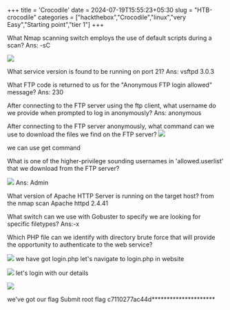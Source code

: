 +++
title = 'Crocodile'
date = 2024-07-19T15:55:23+05:30
slug = "HTB-crocodile"
categories = ["hackthebox","Crocodile","linux","very Easy","Starting point","tier 1"]
+++


What Nmap scanning switch employs the use of default scripts during a scan?
Ans: -sC

![](https://drive.google.com/file/d/1pOWYSQ9PhvRmn7IlkfY5DEWrPCepYZ7V/view?usp=sharing)

What service version is found to be running on port 21?
Ans: vsftpd 3.0.3

What FTP code is returned to us for the "Anonymous FTP login allowed" message?
Ans: 230

After connecting to the FTP server using the ftp client, what username do we provide when prompted to log in anonymously?
Ans: anonymous

After connecting to the FTP server anonymously, what command can we use to download the files we find on the FTP server?
![](https://drive.google.com/file/d/1mpPu1g_J8G0mF_9NcUfUU_ndDbZZKdf5/view?usp=sharing)

we can use get command

What is one of the higher-privilege sounding usernames in 'allowed.userlist' that we download from the FTP server?

![](https://drive.google.com/file/d/1hdJ5PVP0qdETLBxa-3cuDL92i8RhNUwo/view?usp=sharing)
Ans: Admin

What version of Apache HTTP Server is running on the target host?
from the nmap scan
Apache httpd 2.4.41

What switch can we use with Gobuster to specify we are looking for specific filetypes?
Ans:-x

Which PHP file can we identify with directory brute force that will provide the opportunity to authenticate to the web service?

![](https://drive.google.com/file/d/1hdJ5PVP0qdETLBxa-3cuDL92i8RhNUwo/view?usp=sharing)
we have got login.php let's navigate to login.php in website



![](https://drive.google.com/file/d/1KDIeMhsoQWzmmaP9Tp35tOJ5fjkmj9pg/view?usp=sharing)
let's login with our details

![](https://drive.google.com/file/d/12eTP5issyNWNz0nMIHA_00WgvzEoA4Gl/view?usp=sharing)

we've got our flag 
Submit root flag
c7110277ac44d*********************